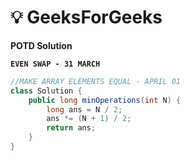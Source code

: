 # **💡  GeeksForGeeks**
**POTD Solution**

**`EVEN SWAP - 31 MARCH`**

```java
//MAKE ARRAY ELEMENTS EQUAL - APRIL 01
class Solution {
    public long minOperations(int N) {
        long ans = N / 2;
        ans *= (N + 1) / 2;
        return ans;
    }
}
```

